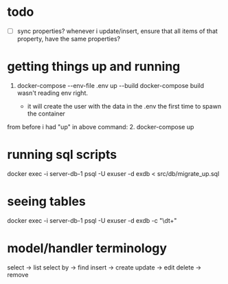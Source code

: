 # todo
- [ ] sync properties?
    whenever i update/insert, ensure that all items of that property, have the
    same properties?

# getting things up and running
1. docker-compose --env-file .env up --build
    docker-compose build wasn't reading env right.


    - it will create the user with the data in the .env the first time to spawn
      the container

from before i had "up" in above command:
2. docker-compose up


# running sql scripts
docker exec -i server-db-1 psql -U exuser -d exdb < src/db/migrate_up.sql

# seeing tables
docker exec -i server-db-1 psql -U exuser -d exdb -c "\dt+"

# model/handler terminology
select -> list
select by -> find
insert -> create
update -> edit
delete -> remove

